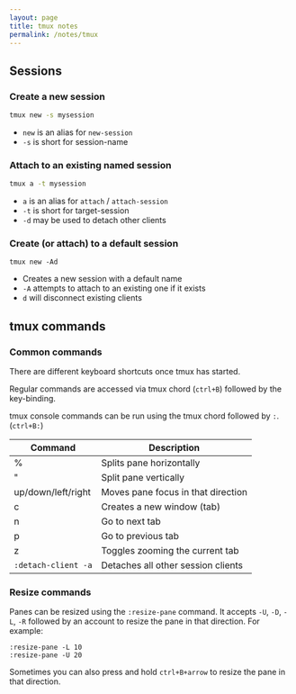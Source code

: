 ```yaml
---
layout: page
title: tmux notes
permalink: /notes/tmux
---
```


## Sessions

### Create a new session

```bash
tmux new -s mysession
```

- `new` is an alias for `new-session`
- `-s` is short for session-name

### Attach to an existing named session

```bash
tmux a -t mysession
```

- `a` is an alias for `attach` / `attach-session`
- `-t` is short for target-session
- `-d` may be used to detach other clients

### Create (or attach) to a default session

```
tmux new -Ad
```

- Creates a new session with a default name
- `-A` attempts to attach to an existing one if it exists
- `d` will disconnect existing clients

## tmux commands

### Common commands

There are different keyboard shortcuts once tmux has started.

Regular commands are accessed via tmux chord (`ctrl+B`) followed by the key-binding.

tmux console commands can be run using the tmux chord followed by `:`. (`ctrl+B:`)

| Command             | Description                        |
| ------------------- | ---------------------------------- |
| %                   | Splits pane horizontally           |
| "                   | Split pane vertically              |
| up/down/left/right  | Moves pane focus in that direction |
| c                   | Creates a new window (tab)         |
| n                   | Go to next tab                     |
| p                   | Go to previous tab                 |
| z                   | Toggles zooming the current tab    |
| `:detach-client -a` | Detaches all other session clients |

### Resize commands

Panes can be resized using the `:resize-pane` command.
It accepts `-U`, `-D`, `-L`, `-R` followed by an account to resize the pane in that direction. For example:

```shell
:resize-pane -L 10
:resize-pane -U 20
```

Sometimes you can also press and hold `ctrl+B+arrow` to resize the pane in that direction.
